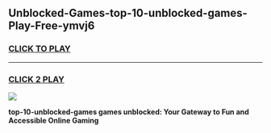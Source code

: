 
## Unblocked-Games-top-10-unblocked-games-Play-Free-ymvj6
<h3>
<a href="https://premium76.site?title=top-10-unblocked-games&ref=09A">CLICK TO PLAY</a></h3>
<hr>

<h3>
<a href="https://premium76.site?title=top-10-unblocked-games&ref=09A">CLICK 2 PLAY</a>
  
</h3>

<a href="https://premium76.site?title=top-10-unblocked-games&ref=09A"><img src="https://clearcache.store/games.png"></a>


**top-10-unblocked-games games unblocked: Your Gateway to Fun and Accessible Online Gaming**
